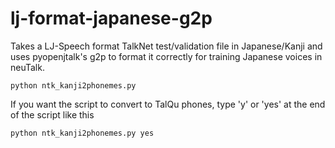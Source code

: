 # lj-format-japanese-g2p
Takes a LJ-Speech format TalkNet test/validation file in Japanese/Kanji and uses pyopenjtalk's g2p to format it correctly for training Japanese voices in neuTalk.

```
python ntk_kanji2phonemes.py
```
If you want the script to convert to TalQu phones, type 'y' or 'yes' at the end of the script like this
```
python ntk_kanji2phonemes.py yes
```
